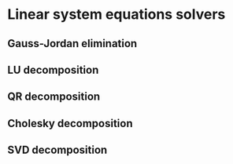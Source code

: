 # Linear system equations solvers

## Gauss-Jordan elimination

## LU decomposition

## QR decomposition

## Cholesky decomposition

## SVD decomposition
